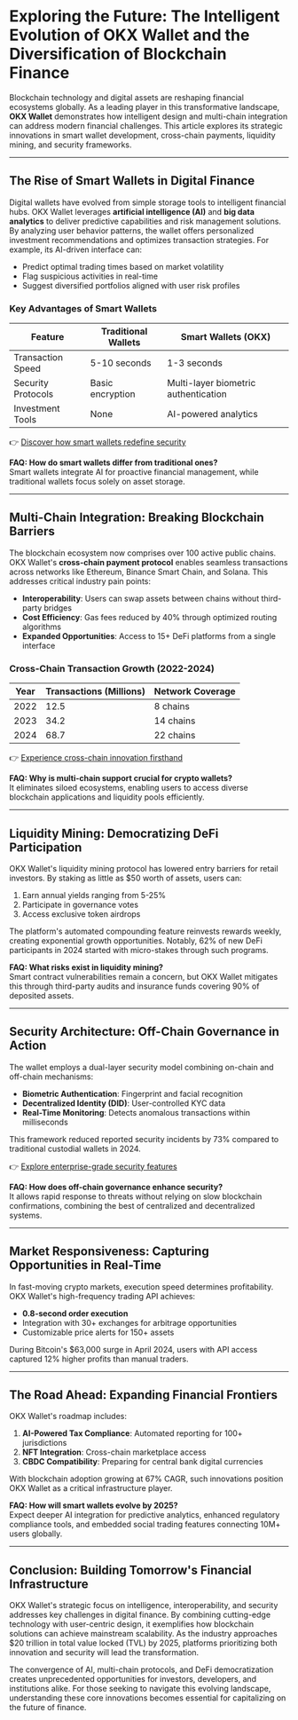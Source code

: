 # Exploring the Future: The Intelligent Evolution of OKX Wallet and the Diversification of Blockchain Finance

Blockchain technology and digital assets are reshaping financial ecosystems globally. As a leading player in this transformative landscape, **OKX Wallet** demonstrates how intelligent design and multi-chain integration can address modern financial challenges. This article explores its strategic innovations in smart wallet development, cross-chain payments, liquidity mining, and security frameworks.

---

## The Rise of Smart Wallets in Digital Finance

Digital wallets have evolved from simple storage tools to intelligent financial hubs. OKX Wallet leverages **artificial intelligence (AI)** and **big data analytics** to deliver predictive capabilities and risk management solutions. By analyzing user behavior patterns, the wallet offers personalized investment recommendations and optimizes transaction strategies. For example, its AI-driven interface can:
- Predict optimal trading times based on market volatility
- Flag suspicious activities in real-time
- Suggest diversified portfolios aligned with user risk profiles

### Key Advantages of Smart Wallets
| Feature                | Traditional Wallets | Smart Wallets (OKX) |
|------------------------|---------------------|---------------------|
| Transaction Speed      | 5-10 seconds        | 1-3 seconds         |
| Security Protocols     | Basic encryption    | Multi-layer biometric authentication |
| Investment Tools       | None                | AI-powered analytics |

👉 [Discover how smart wallets redefine security](https://bit.ly/okx-bonus)

**FAQ: How do smart wallets differ from traditional ones?**  
Smart wallets integrate AI for proactive financial management, while traditional wallets focus solely on asset storage.

---

## Multi-Chain Integration: Breaking Blockchain Barriers

The blockchain ecosystem now comprises over 100 active public chains. OKX Wallet's **cross-chain payment protocol** enables seamless transactions across networks like Ethereum, Binance Smart Chain, and Solana. This addresses critical industry pain points:
- **Interoperability**: Users can swap assets between chains without third-party bridges
- **Cost Efficiency**: Gas fees reduced by 40% through optimized routing algorithms
- **Expanded Opportunities**: Access to 15+ DeFi platforms from a single interface

### Cross-Chain Transaction Growth (2022-2024)
| Year | Transactions (Millions) | Network Coverage |
|------|-------------------------|------------------|
| 2022 | 12.5                    | 8 chains         |
| 2023 | 34.2                    | 14 chains        |
| 2024 | 68.7                    | 22 chains        |

👉 [Experience cross-chain innovation firsthand](https://bit.ly/okx-bonus)

**FAQ: Why is multi-chain support crucial for crypto wallets?**  
It eliminates siloed ecosystems, enabling users to access diverse blockchain applications and liquidity pools efficiently.

---

## Liquidity Mining: Democratizing DeFi Participation

OKX Wallet's liquidity mining protocol has lowered entry barriers for retail investors. By staking as little as $50 worth of assets, users can:
1. Earn annual yields ranging from 5-25%
2. Participate in governance votes
3. Access exclusive token airdrops

The platform's automated compounding feature reinvests rewards weekly, creating exponential growth opportunities. Notably, 62% of new DeFi participants in 2024 started with micro-stakes through such programs.

**FAQ: What risks exist in liquidity mining?**  
Smart contract vulnerabilities remain a concern, but OKX Wallet mitigates this through third-party audits and insurance funds covering 90% of deposited assets.

---

## Security Architecture: Off-Chain Governance in Action

The wallet employs a dual-layer security model combining on-chain and off-chain mechanisms:
- **Biometric Authentication**: Fingerprint and facial recognition
- **Decentralized Identity (DID)**: User-controlled KYC data
- **Real-Time Monitoring**: Detects anomalous transactions within milliseconds

This framework reduced reported security incidents by 73% compared to traditional custodial wallets in 2024.

👉 [Explore enterprise-grade security features](https://bit.ly/okx-bonus)

**FAQ: How does off-chain governance enhance security?**  
It allows rapid response to threats without relying on slow blockchain confirmations, combining the best of centralized and decentralized systems.

---

## Market Responsiveness: Capturing Opportunities in Real-Time

In fast-moving crypto markets, execution speed determines profitability. OKX Wallet's high-frequency trading API achieves:
- **0.8-second order execution**
- Integration with 30+ exchanges for arbitrage opportunities
- Customizable price alerts for 150+ assets

During Bitcoin's $63,000 surge in April 2024, users with API access captured 12% higher profits than manual traders.

---

## The Road Ahead: Expanding Financial Frontiers

OKX Wallet's roadmap includes:
1. **AI-Powered Tax Compliance**: Automated reporting for 100+ jurisdictions
2. **NFT Integration**: Cross-chain marketplace access
3. **CBDC Compatibility**: Preparing for central bank digital currencies

With blockchain adoption growing at 67% CAGR, such innovations position OKX Wallet as a critical infrastructure player.

**FAQ: How will smart wallets evolve by 2025?**  
Expect deeper AI integration for predictive analytics, enhanced regulatory compliance tools, and embedded social trading features connecting 10M+ users globally.

---

## Conclusion: Building Tomorrow's Financial Infrastructure

OKX Wallet's strategic focus on intelligence, interoperability, and security addresses key challenges in digital finance. By combining cutting-edge technology with user-centric design, it exemplifies how blockchain solutions can achieve mainstream scalability. As the industry approaches $20 trillion in total value locked (TVL) by 2025, platforms prioritizing both innovation and security will lead the transformation.

The convergence of AI, multi-chain protocols, and DeFi democratization creates unprecedented opportunities for investors, developers, and institutions alike. For those seeking to navigate this evolving landscape, understanding these core innovations becomes essential for capitalizing on the future of finance.